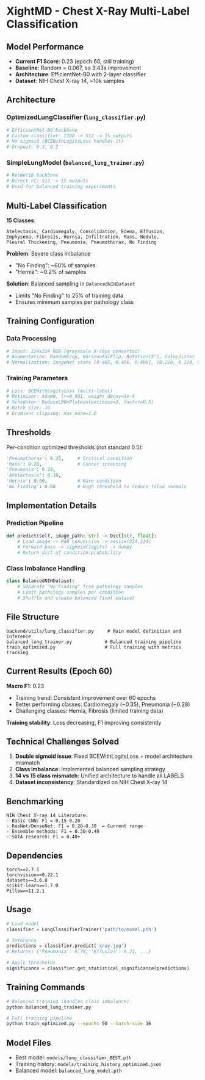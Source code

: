# XightMD - Chest X-Ray Multi-Label Classification

## Model Performance

- **Current F1 Score**: 0.23 (epoch 60, still training)
- **Baseline**: Random = 0.067, so 3.43x improvement
- **Architecture**: EfficientNet-B0 with 2-layer classifier
- **Dataset**: NIH Chest X-ray 14, ~10k samples

## Architecture

### OptimizedLungClassifier (`lung_classifier.py`)
```python
# EfficientNet-B0 backbone
# Custom classifier: 1280 -> 512 -> 15 outputs
# No sigmoid (BCEWithLogitsLoss handles it)
# Dropout: 0.3, 0.2
```

### SimpleLungModel (`balanced_lung_trainer.py`)
```python
# ResNet18 backbone  
# Direct FC: 512 -> 15 outputs
# Used for balanced training experiments
```

## Multi-Label Classification

**15 Classes**:
```
Atelectasis, Cardiomegaly, Consolidation, Edema, Effusion, 
Emphysema, Fibrosis, Hernia, Infiltration, Mass, Nodule, 
Pleural Thickening, Pneumonia, Pneumothorax, No Finding
```

**Problem**: Severe class imbalance
- "No Finding": ~60% of samples
- "Hernia": ~0.2% of samples

**Solution**: Balanced sampling in `BalancedNIHDataset`
- Limits "No Finding" to 25% of training data
- Ensures minimum samples per pathology class

## Training Configuration

### Data Processing
```python
# Input: 224x224 RGB (grayscale X-rays converted)
# Augmentation: RandomCrop, HorizontalFlip, Rotation(5°), ColorJitter
# Normalization: ImageNet stats [0.485, 0.456, 0.406], [0.229, 0.224, 0.225]
```

### Training Parameters
```python
# Loss: BCEWithLogitsLoss (multi-label)
# Optimizer: AdamW, lr=0.001, weight_decay=1e-4
# Scheduler: ReduceLROnPlateau(patience=3, factor=0.5)
# Batch size: 16
# Gradient clipping: max_norm=1.0
```

## Thresholds

Per-condition optimized thresholds (not standard 0.5):
```python
'Pneumothorax': 0.25,     # Critical condition
'Mass': 0.20,             # Cancer screening
'Pneumonia': 0.22,        
'Atelectasis': 0.18,
'Hernia': 0.50,           # Rare condition
'No Finding': 0.60        # High threshold to reduce false normals
```

## Implementation Details

### Prediction Pipeline
```python
def predict(self, image_path: str) -> Dict[str, float]:
    # Load image -> RGB conversion -> resize(224,224)
    # Forward pass -> sigmoid(logits) -> numpy
    # Return dict of condition:probability
```

### Class Imbalance Handling
```python
class BalancedNIHDataset:
    # Separate "No Finding" from pathology samples
    # Limit pathology samples per condition
    # Shuffle and create balanced final dataset
```

## File Structure

```
backend/utils/lung_classifier.py     # Main model definition and inference
balanced_lung_trainer.py            # Balanced training pipeline
train_optimized.py                  # Full training with metrics tracking
```

## Current Results (Epoch 60)

**Macro F1**: 0.23
- Training trend: Consistent improvement over 60 epochs
- Better performing classes: Cardiomegaly (~0.35), Pneumonia (~0.28)
- Challenging classes: Hernia, Fibrosis (limited training data)

**Training stability**: Loss decreasing, F1 improving consistently

## Technical Challenges Solved

1. **Double sigmoid issue**: Fixed BCEWithLogitsLoss + model architecture mismatch
2. **Class imbalance**: Implemented balanced sampling strategy  
3. **14 vs 15 class mismatch**: Unified architecture to handle all LABELS
4. **Dataset inconsistency**: Standardized on NIH Chest X-ray 14

## Benchmarking

```
NIH Chest X-ray 14 Literature:
- Basic CNN: F1 = 0.15-0.20
- ResNet/DenseNet: F1 = 0.20-0.30  ← Current range
- Ensemble methods: F1 = 0.30-0.40
- SOTA research: F1 = 0.40+
```

## Dependencies

```
torch==2.7.1
torchvision==0.22.1
datasets==3.6.0
scikit-learn==1.7.0
Pillow==11.2.1
```

## Usage

```python
# Load model
classifier = LungClassifierTrainer('path/to/model.pth')

# Inference
predictions = classifier.predict('xray.jpg')
# Returns: {'Pneumonia': 0.78, 'Effusion': 0.23, ...}

# Apply thresholds
significance = classifier.get_statistical_significance(predictions)
```

## Training Commands

```bash
# Balanced training (handles class imbalance)
python balanced_lung_trainer.py

# Full training pipeline  
python train_optimized.py --epochs 50 --batch-size 16
```

## Model Files

- Best model: `models/lung_classifier_BEST.pth`
- Training history: `models/training_history_optimized.json`
- Balanced model: `balanced_lung_model.pth`